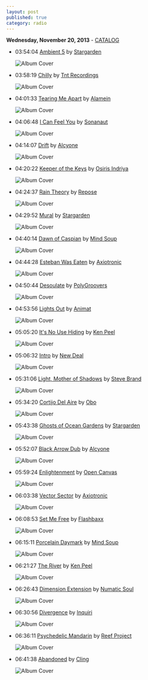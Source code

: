 ```yaml
---
layout: post
published: true
category: radio
---
```


**Wednesday, November 20, 2013** - [CATALOG](/2013/11/20/stargarden-radio-catalog)

*   03:54:04  [Ambient 5](http://goo.gl/q5Ukrv) by [Stargarden](http://www.last.fm/music/Stargarden)

    ![Album Cover](http://userserve-ak.last.fm/serve/174s/33018953.jpg "Ambient Excursions")

*   03:58:19  [Chilly](http://goo.gl/73EhQr) by [Tnt Recordings](http://www.last.fm/music/Tnt+Recordings)

    ![Album Cover](http://userserve-ak.last.fm/serve/174s/8958611.jpg "TNT")

*   04:01:33  [Tearing Me Apart](http://goo.gl/bZvCIy) by [Alamein](http://www.last.fm/music/Alamein)

    ![Album Cover](http://userserve-ak.last.fm/serve/174s/8983543.jpg "Rhetorical Question EP")

*   04:06:48  [I Can Feel You](http://goo.gl/bya1vM) by [Sonanaut](http://www.last.fm/music/Sonanaut)

    ![Album Cover](http://userserve-ak.last.fm/serve/174s/10202277.jpg "Sinking Upwards")

*   04:14:07  [Drift](http://goo.gl/4Gk91s) by [Alcyone](http://www.last.fm/music/Alcyone)

    ![Album Cover](http://userserve-ak.last.fm/serve/174s/52853361.jpg "The Stars Are Real")

*   04:20:22  [Keeper of the Keys](http://goo.gl/TNwQ94) by [Osiris Indriya](http://www.last.fm/music/Osiris+Indriya)

    ![Album Cover](http://userserve-ak.last.fm/serve/174s/39905693.png "Reach Within")

*   04:24:37  [Rain Theory](http://goo.gl/uidSqP) by [Repose](http://www.last.fm/music/Repose)

    ![Album Cover](http://userserve-ak.last.fm/serve/174s/86423087.jpg "After the Equinox")

*   04:29:52  [Mural](http://goo.gl/ySUkWN) by [Stargarden](http://www.last.fm/music/Stargarden)

    ![Album Cover](http://userserve-ak.last.fm/serve/174s/33094447.jpg "Music for Modern Listening")

*   04:40:14  [Dawn of Caspian](http://goo.gl/qLVzPV) by [Mind Soup](http://www.last.fm/music/Mind+Soup)

    ![Album Cover](http://userserve-ak.last.fm/serve/174s/40498939.jpg "Besides")

*   04:44:28  [Esteban Was Eaten](http://goo.gl/GqjBaW) by [Axiotronic](http://www.last.fm/music/Axiotronic)

    ![Album Cover](http://userserve-ak.last.fm/serve/174s/33163937.jpg "Yellow Cocktail Music")

*   04:50:44  [Desoulate](http://goo.gl/gZBzJs) by [PolyGroovers](http://www.last.fm/music/PolyGroovers)

    ![Album Cover](http://userserve-ak.last.fm/serve/174s/8793883.jpg "Moods For Take Out")

*   04:53:56  [Lights Out](http://goo.gl/cxzuln) by [Animat](http://www.last.fm/music/Animat)

    ![Album Cover](http://cdn.last.fm/flatness/catalogue/noimage/2/default_album_medium.png "Heart Shaped Balloons")

*   05:05:20  [It's No Use Hiding](http://goo.gl/LCNwJ1) by [Ken Peel](http://www.last.fm/music/Ken+Peel)

    ![Album Cover](http://userserve-ak.last.fm/serve/174s/8970705.jpg "Marginal")

*   05:06:32  [Intro](http://goo.gl/cIK4ZE) by [New Deal](http://www.last.fm/music/New+Deal)

    ![Album Cover](http://userserve-ak.last.fm/serve/174s/86149551.jpg "New Deal Demo 2012")

*   05:31:06  [Light, Mother of Shadows](http://goo.gl/H4sxTh) by [Steve Brand](http://www.last.fm/music/Steve+Brand)

    ![Album Cover](http://userserve-ak.last.fm/serve/174s/41498997.jpg "Circular Scriptures")

*   05:34:20  [Cortijo Del Aire](http://goo.gl/IhLXbe) by [Obo](http://www.last.fm/music/Obo)

    ![Album Cover](http://userserve-ak.last.fm/serve/174s/73261914.jpg "Lunares")

*   05:43:38  [Ghosts of Ocean Gardens](http://goo.gl/4YVmzo) by [Stargarden](http://www.last.fm/music/Stargarden)

    ![Album Cover](http://userserve-ak.last.fm/serve/174s/33018953.jpg "Ambient Excursions")

*   05:52:07  [Black Arrow Dub](http://goo.gl/YIaaaN) by [Alcyone](http://www.last.fm/music/Alcyone)

    ![Album Cover](http://userserve-ak.last.fm/serve/174s/52853361.jpg "The Stars Are Real")

*   05:59:24  [Enlightenment](http://goo.gl/xBgmhh) by [Open Canvas](http://www.last.fm/music/Open+Canvas)

    ![Album Cover](http://userserve-ak.last.fm/serve/174s/38972461.jpg "Travel By Sound")

*   06:03:38  [Vector Sector](http://goo.gl/7phVYl) by [Axiotronic](http://www.last.fm/music/Axiotronic)

    ![Album Cover](http://userserve-ak.last.fm/serve/174s/33164223.jpg "Of Latitude And Longitude")

*   06:08:53  [Set Me Free](http://goo.gl/WlJ4wY) by [Flashbaxx](http://www.last.fm/music/Flashbaxx)

    ![Album Cover](http://userserve-ak.last.fm/serve/174s/43569023.jpg "Best Of Diamonds & Pearls Lounge (A Fine Selection from the Volumes 1 to 3)")

*   06:15:11  [Porcelain Daymark](http://goo.gl/xBn6xt) by [Mind Soup](http://www.last.fm/music/Mind+Soup)

    ![Album Cover](http://userserve-ak.last.fm/serve/174s/10136397.jpg "Love Songs For Gifted Children")

*   06:21:27  [The River](http://goo.gl/y7rK2z) by [Ken Peel](http://www.last.fm/music/Ken+Peel)

    ![Album Cover](http://userserve-ak.last.fm/serve/174s/8970705.jpg "Marginal")

*   06:26:43  [Dimension Extension](http://goo.gl/PhxkPG) by [Numatic Soul](http://www.last.fm/music/Numatic+Soul)

    ![Album Cover](http://userserve-ak.last.fm/serve/174s/33152315.jpg "Clean Machine")

*   06:30:56  [Divergence](http://goo.gl/ZHfpkY) by [Inquiri](http://www.last.fm/music/Inquiri)

    ![Album Cover](http://userserve-ak.last.fm/serve/174s/40494087.jpg "Walk For Miles")

*   06:36:11  [Psychedelic Mandarin](http://goo.gl/hyvogO) by [Reef Project](http://www.last.fm/music/Reef+Project)

    ![Album Cover](http://userserve-ak.last.fm/serve/174s/57249651.jpg "Adrift")

*   06:41:38  [Abandoned](http://goo.gl/ZgARHw) by [Cling](http://www.last.fm/music/Cling)

    ![Album Cover](http://userserve-ak.last.fm/serve/174s/78312800.jpg "Sonic Spells")


